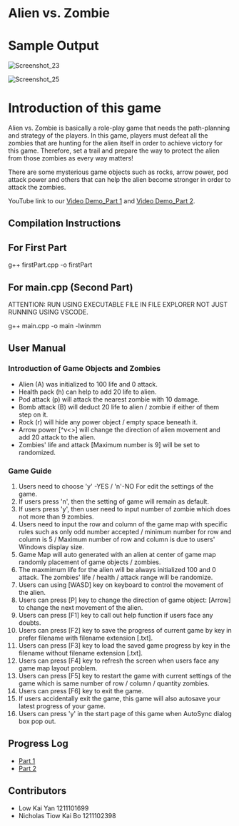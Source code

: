 # Alien vs. Zombie

# Sample Output
![Screenshot_23](https://user-images.githubusercontent.com/123613860/218414554-cf010b02-75ad-461f-ba4a-a2daf7fe4288.png)

![Screenshot_25](https://user-images.githubusercontent.com/123613860/218422820-84a232c1-67b9-4e93-b88d-e8c9c3c28b84.png)


# Introduction of this game


Alien vs. Zombie is basically a role-play game that needs the path-planning and strategy of the players. In this game, players must defeat all the zombies that are hunting for the alien itself in order to achieve victory for this game. Therefore, set a trail and prepare the way to protect the alien from those zombies as every way matters!


There are some mysterious game objects such as rocks, arrow power, pod attack power and others that can help the alien become stronger in order to attack the zombies. 


YouTube link to our [Video Demo_Part 1](https://www.youtube.com/watch?v=klaqKXWuF1o) and [Video Demo_Part 2](https://youtu.be/kB-EhNpGuqU).


## Compilation Instructions

## For First Part
g++ firstPart.cpp -o firstPart

## For main.cpp (Second Part)
ATTENTION: RUN USING EXECUTABLE FILE IN FILE EXPLORER NOT JUST RUNNING USING VSCODE.

g++ main.cpp -o main -lwinmm


## User Manual
### Introduction of Game Objects and Zombies
- Alien (A) was initialized to 100 life and 0 attack. 
- Health pack (h) can help to add 20 life to alien.
- Pod attack (p) will attack the nearest zombie with 10 damage.
- Bomb attack (B) will deduct 20 life to alien / zombie if either of them step on it.
- Rock (r) will hide any power object / empty space beneath it.
- Arrow power [^v<>] will change the direction of alien movement and add 20 attack to the alien.
- Zombies' life and attack [Maximum number is 9] will be set to randomized.

### Game Guide
1. Users need to choose 'y' -YES / 'n'-NO For edit the settings of the game.
2. If users press 'n', then the setting of game will remain as default.
3. If users press 'y', then user need to input number of zombie which does not more than 9 zombies.
4. Users need to input the row and column of the game map with specific rules such as only odd number accepted / minimum number for row and column is 5 / Maximum number of row and column is due to users' Windows display size.
5. Game Map will auto generated with an alien at center of game map randomly placement of game objects / zombies.
6. The maxmimum life for the alien will be always initialized 100 and 0 attack. The zombies' life / health / attack range will be randomize.
7. Users can using [WASD] key on keyboard to control the movement of the alien.
8. Users can press [P] key to change the direction of game object: [Arrow] to change the next movement of the alien. 
9. Users can press [F1] key to call out help function if users face any doubts.
10. Users can press [F2] key to save the progress of current game by key in prefer filename with filename extension [.txt].
11. Users can press [F3] key to load the saved game progress by key in the filename without filename extension [.txt].
12. Users can press [F4] key to refresh the screen when users face any game map layout problem.
13. Users can press [F5] key to restart the game with current settings of the game which is same number of row / column / quantity zombies.
14. Users can press [F6] key to exit the game.
15. If users accidentally exit the game, this game will also autosave your latest progress of your game.
16. Users can press 'y' in the start page of this game when AutoSync dialog box pop out. 



## Progress Log


- [Part 1](PART1.md)
- [Part 2](PART2.md)


## Contributors


- Low Kai Yan 1211101699
- Nicholas Tiow Kai Bo 1211102398







